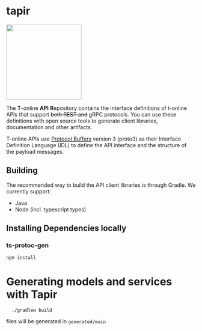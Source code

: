 # tapir

<img src="doku/tapir.jpeg" height="200"/>

The **T**-online **API** **R**epository contains the interface definitions of t-online APIs 
that support ~~both REST and~~ gRPC protocols. You can use these definitions with open source 
tools to generate client libraries, documentation and other artifacts.

T-online APIs use [Protocol Buffers](https://github.com/google/protobuf)
version 3 (proto3) as their Interface Definition Language (IDL) to
define the API interface and the structure of the payload messages.

## Building

The recommended way to build the API client libraries is through Gradle. We currently support:

- Java
- Node (incl. typescript types)

## Installing Dependencies locally
### ts-protoc-gen
    npm install
  
# Generating models and services with Tapir
```shell script
  ./gradlew build
```
files will be generated in  `generated/main`



